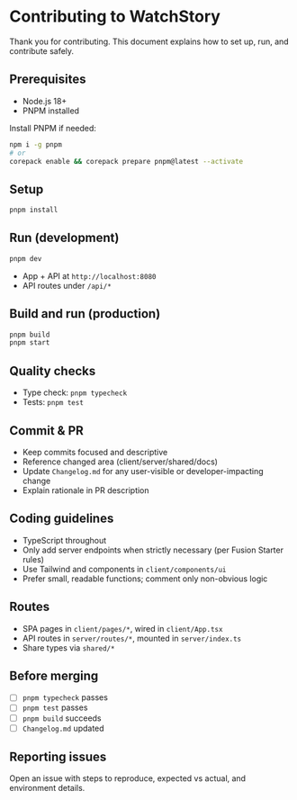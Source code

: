 # Contributing to WatchStory

Thank you for contributing. This document explains how to set up, run, and contribute safely.

## Prerequisites
- Node.js 18+
- PNPM installed

Install PNPM if needed:
```bash
npm i -g pnpm
# or
corepack enable && corepack prepare pnpm@latest --activate
```

## Setup
```bash
pnpm install
```

## Run (development)
```bash
pnpm dev
```
- App + API at `http://localhost:8080`
- API routes under `/api/*`

## Build and run (production)
```bash
pnpm build
pnpm start
```

## Quality checks
- Type check: `pnpm typecheck`
- Tests: `pnpm test`

## Commit & PR
- Keep commits focused and descriptive
- Reference changed area (client/server/shared/docs)
- Update `Changelog.md` for any user-visible or developer-impacting change
- Explain rationale in PR description

## Coding guidelines
- TypeScript throughout
- Only add server endpoints when strictly necessary (per Fusion Starter rules)
- Use Tailwind and components in `client/components/ui`
- Prefer small, readable functions; comment only non-obvious logic

## Routes
- SPA pages in `client/pages/*`, wired in `client/App.tsx`
- API routes in `server/routes/*`, mounted in `server/index.ts`
- Share types via `shared/*`

## Before merging
- [ ] `pnpm typecheck` passes
- [ ] `pnpm test` passes
- [ ] `pnpm build` succeeds
- [ ] `Changelog.md` updated

## Reporting issues
Open an issue with steps to reproduce, expected vs actual, and environment details.

